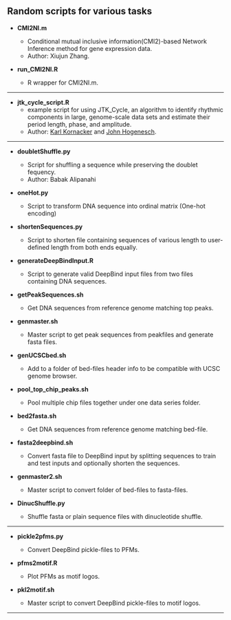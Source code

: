## Random scripts for various tasks

- __CMI2NI.m__
	- Conditional mutual inclusive information(CMI2)-based Network Inference method for gene expression data.
	- Author: Xiujun Zhang.

- __run_CMI2NI.R__
	- R wrapper for CMI2NI.m.

---

- __jtk_cycle_script.R__
	- example script for using JTK_Cycle, an algorithm to identify rhythmic components in large, genome-scale data sets and estimate their period length, phase, and amplitude.
	- Author: [Karl Kornacker](https://scholar.google.com/citations?user=1hw5bX4AAAAJ&hl=en) and [John Hogenesch](http://www.med.upenn.edu/apps/faculty/index.php/g275/p8127424).

---

- __doubletShuffle.py__
	- Script for shuffling a sequence while preserving the doublet fequency.
	- Author: Babak Alipanahi

- __oneHot.py__
	- Script to transform DNA sequence into ordinal matrix (One-hot encoding)

- __shortenSequences.py__
	- Script to shorten file containing sequences of various length to user-defined length from both ends equally.

- __generateDeepBindInput.R__
	- Script to generate valid DeepBind input files from two files containing DNA sequences.

- __getPeakSequences.sh__
	- Get DNA sequences from reference genome matching top peaks.

- __genmaster.sh__
	- Master script to get peak sequences from peakfiles and generate fasta files.

- __genUCSCbed.sh__
	- Add to a folder of bed-files header info to be compatible with UCSC genome browser.

- __pool_top_chip_peaks.sh__
	- Pool multiple chip files together under one data series folder.

- __bed2fasta.sh__
	- Get DNA sequences from reference genome matching bed-file.

- __fasta2deepbind.sh__
	- Convert fasta file to DeepBind input by splitting sequences to train and test inputs and optionally shorten the sequences.

- __genmaster2.sh__
	- Master script to convert folder of bed-files to fasta-files.

- __DinucShuffle.py__
	- Shuffle fasta or plain sequence files with dinucleotide shuffle.

---

- __pickle2pfms.py__
	- Convert DeepBind pickle-files to PFMs.

- __pfms2motif.R__
	- Plot PFMs as motif logos.

- __pkl2motif.sh__
	- Master script to convert DeepBind pickle-files to motif logos.

---
